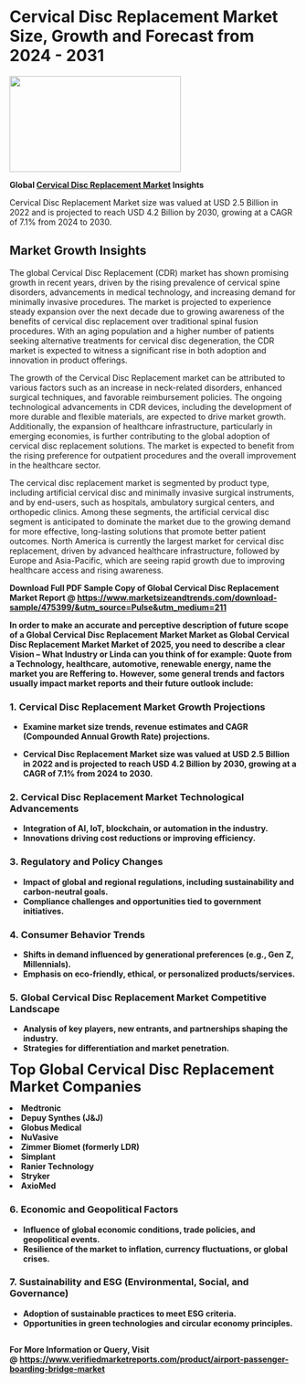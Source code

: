 <H1>Cervical Disc Replacement Market Size, Growth and Forecast from 2024 - 2031</H1><img class="aligncenter size-medium wp-image-584254" src="https://thirdeyenews.in/wp-content/uploads/2024/09/Global-Market-Research-300x168.jpeg" alt="" width="300" height="168" /><p><strong>Global&nbsp;<a href="https://www.marketsizeandtrends.com/download-sample/475399/&amp;utm_source=Pulse&amp;utm_medium=211">Cervical Disc Replacement Market</a> Insights</strong></p><p>Cervical Disc Replacement Market size was valued at USD 2.5 Billion in 2022 and is projected to reach USD 4.2 Billion by 2030, growing at a CAGR of 7.1% from 2024 to 2030.</p><p><h2>Market Growth Insights</h2> <p>The global Cervical Disc Replacement (CDR) market has shown promising growth in recent years, driven by the rising prevalence of cervical spine disorders, advancements in medical technology, and increasing demand for minimally invasive procedures. The market is projected to experience steady expansion over the next decade due to growing awareness of the benefits of cervical disc replacement over traditional spinal fusion procedures. With an aging population and a higher number of patients seeking alternative treatments for cervical disc degeneration, the CDR market is expected to witness a significant rise in both adoption and innovation in product offerings.</p> <p><strong></strong></p> <p>The growth of the Cervical Disc Replacement market can be attributed to various factors such as an increase in neck-related disorders, enhanced surgical techniques, and favorable reimbursement policies. The ongoing technological advancements in CDR devices, including the development of more durable and flexible materials, are expected to drive market growth. Additionally, the expansion of healthcare infrastructure, particularly in emerging economies, is further contributing to the global adoption of cervical disc replacement solutions. The market is expected to benefit from the rising preference for outpatient procedures and the overall improvement in the healthcare sector.</p> <p>The cervical disc replacement market is segmented by product type, including artificial cervical disc and minimally invasive surgical instruments, and by end-users, such as hospitals, ambulatory surgical centers, and orthopedic clinics. Among these segments, the artificial cervical disc segment is anticipated to dominate the market due to the growing demand for more effective, long-lasting solutions that promote better patient outcomes. North America is currently the largest market for cervical disc replacement, driven by advanced healthcare infrastructure, followed by Europe and Asia-Pacific, which are seeing rapid growth due to improving healthcare access and rising awareness.</p> <p><strong></p><p><span class=""><strong>Download Full PDF Sample Copy of Global Cervical Disc Replacement Market Report</strong> @ <a href="https://www.marketsizeandtrends.com/download-sample/475399/&amp;utm_source=Pulse&amp;utm_medium=211" target="_blank">https://www.marketsizeandtrends.com/download-sample/475399/&amp;utm_source=Pulse&amp;utm_medium=211</a></span></p><p>In order to make an accurate and perceptive description of future scope of a Global&nbsp;Cervical Disc Replacement Market Market as Global&nbsp;Cervical Disc Replacement Market Market of 2025, you need to describe a clear Vision &ndash; What Industry or Linda can you think of for example: Quote from a Technology, healthcare, automotive, renewable energy, name the market you are Reffering to. However, some general trends and factors usually impact market reports and their future outlook include:</p><h3>1.&nbsp;<strong>Cervical Disc Replacement Market Growth Projections</strong></h3><ul><li>Examine market size trends, revenue estimates and CAGR (Compounded Annual Growth Rate) projections.</li><li><p>Cervical Disc Replacement Market size was valued at USD 2.5 Billion in 2022 and is projected to reach USD 4.2 Billion by 2030, growing at a CAGR of 7.1% from 2024 to 2030.</p></li></ul><h3>2.&nbsp;<strong>Cervical Disc Replacement Market Technological Advancements</strong></h3><ul><li>Integration of AI, IoT, blockchain, or automation in the industry.</li><li>Innovations driving cost reductions or improving efficiency.</li></ul><h3>3.&nbsp;<strong>Regulatory and Policy Changes</strong></h3><ul><li>Impact of global and regional regulations, including sustainability and carbon-neutral goals.</li><li>Compliance challenges and opportunities tied to government initiatives.</li></ul><h3>4.&nbsp;<strong>Consumer Behavior Trends</strong></h3><ul><li>Shifts in demand influenced by generational preferences (e.g., Gen Z, Millennials).</li><li>Emphasis on eco-friendly, ethical, or personalized products/services.</li></ul><h3>5.&nbsp;<strong>Global Cervical Disc Replacement Market Competitive Landscape</strong></h3><ul><li>Analysis of key players, new entrants, and partnerships shaping the industry.</li><li>Strategies for differentiation and market penetration.</li></ul><p data-pm-slice="1 1 []"><span style="color: inherit; font-family: inherit; font-size: 25px;">Top Global Cervical Disc Replacement Market Companies</span></p><div class="" data-test-id=""><p><li>Medtronic</li><li> Depuy Synthes (J&J)</li><li> Globus Medical</li><li> NuVasive</li><li> Zimmer Biomet (formerly LDR)</li><li> Simplant</li><li> Ranier Technology</li><li> Stryker</li><li> AxioMed</li></p></div><h3>6.&nbsp;<strong>Economic and Geopolitical Factors</strong></h3><ul><li>Influence of global economic conditions, trade policies, and geopolitical events.</li><li>Resilience of the market to inflation, currency fluctuations, or global crises.</li></ul><h3>7.&nbsp;<strong>Sustainability and ESG (Environmental, Social, and Governance)</strong></h3><ul><li>Adoption of sustainable practices to meet ESG criteria.</li><li>Opportunities in green technologies and circular economy principles.</li></ul><h2><strong style="font-size: 14px;">For More Information or Query, Visit @&nbsp;</strong><a style="background-color: #ffffff; font-size: 14px;" href="https://www.marketsizeandtrends.com/report/cervical-disc-replacement-market/" target="_blank">https://www.verifiedmarketreports.com/product/airport-passenger-boarding-bridge-market</a></h2>

